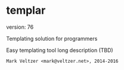 templar
=======

version: 76

Templating solution for programmers

Easy templating tool long description (TBD)

	Mark Veltzer <mark@veltzer.net>, 2014-2016
